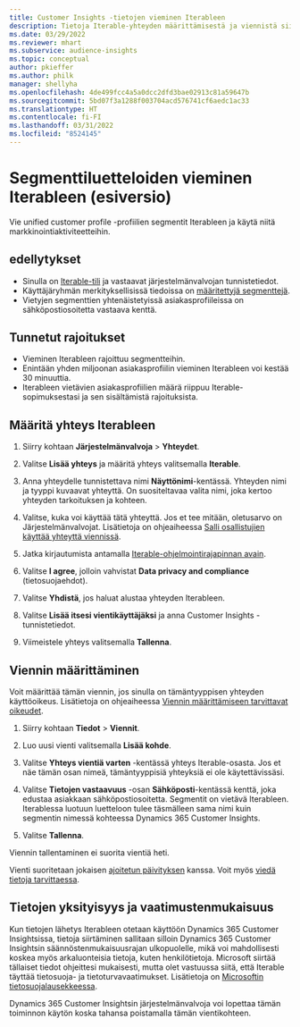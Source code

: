 ```yaml
---
title: Customer Insights -tietojen vieminen Iterableen
description: Tietoja Iterable-yhteyden määrittämisestä ja viennistä siihen.
ms.date: 03/29/2022
ms.reviewer: mhart
ms.subservice: audience-insights
ms.topic: conceptual
author: pkieffer
ms.author: philk
manager: shellyha
ms.openlocfilehash: 4de499fcc4a5a0dcc2dfd3bae02913c81a59647b
ms.sourcegitcommit: 5bd07f3a1288f003704acd576741cf6aedc1ac33
ms.translationtype: HT
ms.contentlocale: fi-FI
ms.lasthandoff: 03/31/2022
ms.locfileid: "8524145"
---
```

# <a name="export-segment-lists-to-iterable-preview"></a>Segmenttiluetteloiden vieminen Iterableen (esiversio)

Vie unified customer profile -profiilien segmentit Iterableen ja käytä niitä markkinointiaktiviteetteihin.

## <a name="prerequisites"></a>edellytykset

-   Sinulla on [Iterable-tili](https://iterable.com/) ja vastaavat järjestelmänvalvojan tunnistetiedot.
-   Käyttäjäryhmän merkityksellisissä tiedoissa on [määritettyjä segmenttejä](segments.md).
-   Vietyjen segmenttien yhtenäistetyissä asiakasprofiileissa on sähköpostiosoitetta vastaava kenttä.

## <a name="known-limitations"></a>Tunnetut rajoitukset

- Vieminen Iterableen rajoittuu segmentteihin.
- Enintään yhden miljoonan asiakasprofiilin vieminen Iterableen voi kestää 30 minuuttia. 
- Iterableen vietävien asiakasprofiilien määrä riippuu Iterable-sopimuksestasi ja sen sisältämistä rajoituksista.

## <a name="set-up-connection-to-iterable"></a>Määritä yhteys Iterableen

1. Siirry kohtaan **Järjestelmänvalvoja** > **Yhteydet**.

1. Valitse **Lisää yhteys** ja määritä yhteys valitsemalla **Iterable**.

1. Anna yhteydelle tunnistettava nimi **Näyttönimi**-kentässä. Yhteyden nimi ja tyyppi kuvaavat yhteyttä. On suositeltavaa valita nimi, joka kertoo yhteyden tarkoituksen ja kohteen.

1. Valitse, kuka voi käyttää tätä yhteyttä. Jos et tee mitään, oletusarvo on Järjestelmänvalvojat. Lisätietoja on ohjeaiheessa [Salli osallistujien käyttää yhteyttä viennissä](connections.md#allow-contributors-to-use-a-connection-for-exports).

1. Jatka kirjautumista antamalla [Iterable-ohjelmointirajapinnan avain](https://support.iterable.com/hc/en-us/articles/360043464871). 

1. Valitse **I agree**, jolloin vahvistat **Data privacy and compliance** (tietosuojaehdot).

1. Valitse **Yhdistä**, jos haluat alustaa yhteyden Iterableen.

1. Valitse **Lisää itsesi vientikäyttäjäksi** ja anna Customer Insights -tunnistetiedot.

1. Viimeistele yhteys valitsemalla **Tallenna**.

## <a name="configure-an-export"></a>Viennin määrittäminen

Voit määrittää tämän viennin, jos sinulla on tämäntyyppisen yhteyden käyttöoikeus. Lisätietoja on ohjeaiheessa [Viennin määrittämiseen tarvittavat oikeudet](export-destinations.md#set-up-a-new-export).

1. Siirry kohtaan **Tiedot** > **Viennit**.

1. Luo uusi vienti valitsemalla **Lisää kohde**.

1. Valitse **Yhteys vientiä varten** -kentässä yhteys Iterable-osasta. Jos et näe tämän osan nimeä, tämäntyyppisiä yhteyksiä ei ole käytettävissäsi.

3. Valitse **Tietojen vastaavuus** -osan **Sähköposti**-kentässä kenttä, joka edustaa asiakkaan sähköpostiosoitetta. Segmentit on vietävä Iterableen. Iterablessa luotuun luetteloon tulee täsmälleen sama nimi kuin segmentin nimessä kohteessa Dynamics 365 Customer Insights.

1. Valitse **Tallenna**.

Viennin tallentaminen ei suorita vientiä heti.

Vienti suoritetaan jokaisen [ajoitetun päivityksen](system.md#schedule-tab) kanssa. Voit myös [viedä tietoja tarvittaessa](export-destinations.md#run-exports-on-demand). 


## <a name="data-privacy-and-compliance"></a>Tietojen yksityisyys ja vaatimustenmukaisuus

Kun tietojen lähetys Iterableen otetaan käyttöön Dynamics 365 Customer Insightsissa, tietoja siirtäminen sallitaan silloin Dynamics 365 Customer Insightsin säännöstenmukaisuusrajan ulkopuolelle, mikä voi mahdollisesti koskea myös arkaluonteisia tietoja, kuten henkilötietoja. Microsoft siirtää tällaiset tiedot ohjeittesi mukaisesti, mutta olet vastuussa siitä, että Iterable täyttää tietosuoja- ja tietoturvavaatimukset. Lisätietoja on [Microsoftin tietosuojalausekkeessa](https://go.microsoft.com/fwlink/?linkid=396732).

Dynamics 365 Customer Insightsin järjestelmänvalvoja voi lopettaa tämän toiminnon käytön koska tahansa poistamalla tämän vientikohteen.
